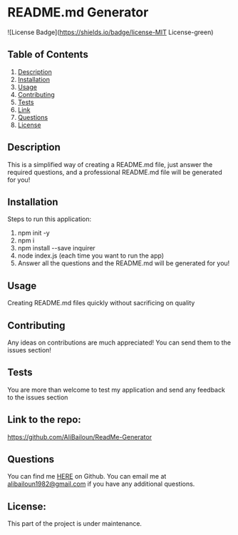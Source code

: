 # README.md Generator
![License Badge](https://shields.io/badge/license-MIT License-green)
## Table of Contents
1. [Description](#description)
2. [Installation](#installation)
3. [Usage](#usage)
4. [Contributing](#contributing)
5. [Tests](#tests)
6. [Link](#link-to-the-repo)
7. [Questions](#questions)
8. [License](#license)

## Description
This is a simplified way of creating a README.md file, just answer the required questions, and a professional README.md file will be generated for you!
## Installation
Steps to run this application:
1) npm init -y
2) npm i
3) npm install --save inquirer
4) node index.js (each time you want to run the app)
5) Answer all the questions and the README.md will be generated for you!
## Usage
Creating README.md files quickly without sacrificing on quality
## Contributing
Any ideas on contributions are much appreciated! You can send them to the issues section!
## Tests
You are more than welcome to test  my application and send any feedback to the issues section
## Link to the repo:
https://github.com/AliBailoun/ReadMe-Generator
## Questions
You can find me [HERE](https://github.com/AliBailoun) on Github. 
You can email me at alibailoun1982@gmail.com if you have any additional questions.
## License:
This part of the project is under maintenance.
